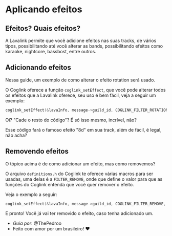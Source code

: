# Aplicando efeitos

## Efeitos? Quais efeitos?

A Lavalink permite que você adicione efeitos nas suas tracks, de vários tipos, possibilitando até você alterar as bands, possibilitando efeitos como karaoke, nightcore, bassbost, entre outros.

## Adicionando efeitos

Nessa guide, um exemplo de como alterar o efeito rotation será usado.

O Coglink oferece a função `coglink_setEffect`, que você pode alterar todos os efeitos que a Lavalink oferece, seu uso é bem fácil, veja a seguir um exemplo:

```c
coglink_setEffect(&lavaInfo, message->guild_id, COGLINK_FILTER_ROTATION, "{\"rotationHz\":0.2}");
```

Oi? "Cade o resto do código"? É só isso mesmo, incrível, não?

Esse código fará o famoso efeito "8d" em sua track, além de fácil, é legal, não acha?

## Removendo efeitos

O tópico acima é de como adicionar um efeito, mas como removemos?

O arquivo `definitions.h` do Coglink te oferece várias macros para ser usadas, uma delas é a `FILTER_REMOVE`, onde que define o valor para que as funções do Coglink entenda que você quer remover o efeito.

Veja o exemplo a seguir:

```c
coglink_setEffect(&lavaInfo, message->guild_id, COGLINK_FILTER_REMOVE, NULL);
```

E pronto! Você já vai ter removido o efeito, caso tenha adicionado um.

* *Guia por*: @ThePedroo
* Feito com amor por um brasileiro! ❤️
